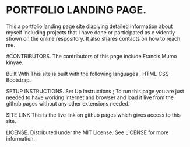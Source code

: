 # PORTFOLIO LANDING PAGE.


This a portfolio landing page site diaplying detailed information about myself including projects that I have done or participated as e
vidently shown on the online respository. It also shares contacts on how to reach me.


#CONTRIBUTORS.
The contributors of this page include 
Francis Mumo kinyae.


Built With
This site is built with the following languages .
  HTML
  CSS
  Bootstrap.
  
  
SETUP INSTRUCTIONS.
Set Up instructions ; To run this page you are just needed to have working internet and browser and load it live from the github pages without any other extensions needed.

SITE LINK
This is the live link on github pages which gives access to this site.


LICENSE.
Distributed under the MIT License. See LICENSE for more information.
